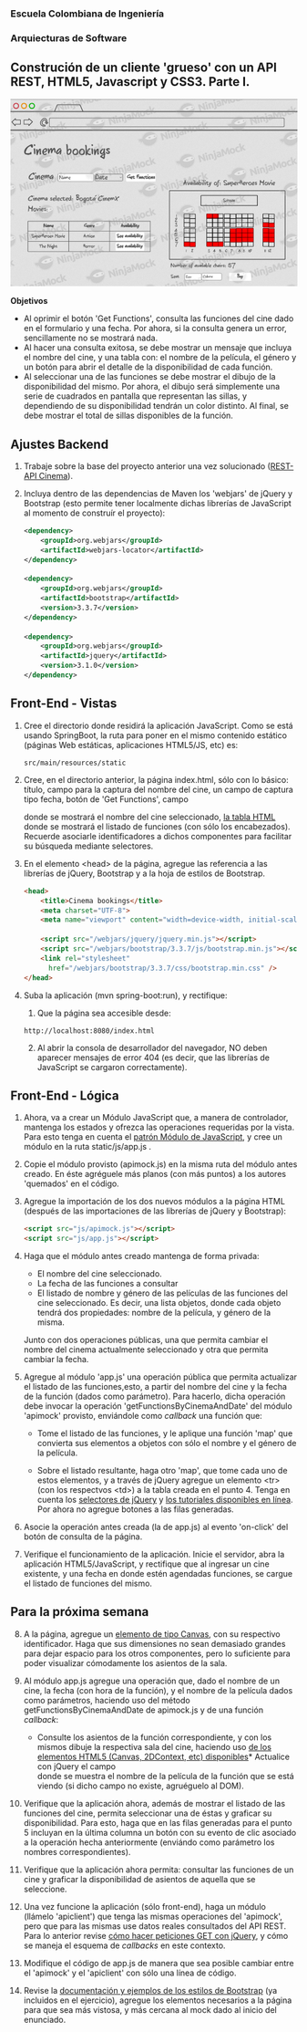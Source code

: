 
### Escuela Colombiana de Ingeniería
### Arquiecturas de Software

## Construción de un cliente 'grueso' con un API REST, HTML5, Javascript y CSS3. Parte I.

![](img/mock.png)

**Objetivos**

* Al oprimir el botón 'Get Functions', consulta las funciones del cine dado en el formulario y una fecha. Por ahora, si la consulta genera un error, sencillamente no se mostrará nada.
* Al hacer una consulta exitosa, se debe mostrar un mensaje que incluya el nombre del cine, y una tabla con: el nombre de la película, el género y un botón para abrir el detalle de la disponibilidad de cada función.
* Al seleccionar una de las funciones se debe mostrar el dibujo de la disponibilidad del mismo. Por ahora, el dibujo será simplemente una serie de cuadrados en pantalla que representan las sillas, y dependiendo de su disponibilidad tendrán un color distinto. Al final, se debe mostrar el total de sillas disponibles de la función.


## Ajustes Backend

1. Trabaje sobre la base del proyecto anterior una vez solucionado ([REST-API Cinema](https://github.com/ARSW-ECI-beta/REST_API-SpringBoot-Cinema)).
2. Incluya dentro de las dependencias de Maven los 'webjars' de jQuery y Bootstrap (esto permite tener localmente dichas librerías de JavaScript al momento de construír el proyecto):

    ```xml
    <dependency>
        <groupId>org.webjars</groupId>
        <artifactId>webjars-locator</artifactId>
    </dependency>

    <dependency>
        <groupId>org.webjars</groupId>
        <artifactId>bootstrap</artifactId>
        <version>3.3.7</version>
    </dependency>

    <dependency>
        <groupId>org.webjars</groupId>
        <artifactId>jquery</artifactId>
        <version>3.1.0</version>
    </dependency>                

    ```

## Front-End - Vistas

1. Cree el directorio donde residirá la aplicación JavaScript. Como se está usando SpringBoot, la ruta para poner en el mismo contenido estático (páginas Web estáticas, aplicaciones HTML5/JS, etc) es:  

    ```
    src/main/resources/static
    ```

4. Cree, en el directorio anterior, la página index.html, sólo con lo básico: título, campo para la captura del nombre del cine, un campo de captura tipo fecha, botón de 'Get Functions', campo <div> donde se mostrará el nombre del cine seleccionado, [la tabla HTML](https://www.w3schools.com/html/html_tables.asp) donde se mostrará el listado de funciones (con sólo los encabezados). Recuerde asociarle identificadores a dichos componentes para facilitar su búsqueda mediante selectores.

5. En el elemento \<head\> de la página, agregue las referencia a las librerías de jQuery, Bootstrap y a la hoja de estilos de Bootstrap. 
    ```html
    <head>
        <title>Cinema bookings</title>
        <meta charset="UTF-8">
        <meta name="viewport" content="width=device-width, initial-scale=1.0">

        <script src="/webjars/jquery/jquery.min.js"></script>
        <script src="/webjars/bootstrap/3.3.7/js/bootstrap.min.js"></script>
        <link rel="stylesheet"
          href="/webjars/bootstrap/3.3.7/css/bootstrap.min.css" />
    </head>
    ```


5. Suba la aplicación (mvn spring-boot:run), y rectifique:
    1. Que la página sea accesible desde:
    ```
    http://localhost:8080/index.html
    ```
    2. Al abrir la consola de desarrollador del navegador, NO deben aparecer mensajes de error 404 (es decir, que las librerías de JavaScript se cargaron correctamente).

## Front-End - Lógica

1. Ahora, va a crear un Módulo JavaScript que, a manera de controlador, mantenga los estados y ofrezca las operaciones requeridas por la vista. Para esto tenga en cuenta el [patrón Módulo de JavaScript](https://toddmotto.com/mastering-the-module-pattern/), y cree un módulo en la ruta static/js/app.js .

2. Copie el módulo provisto (apimock.js) en la misma ruta del módulo antes creado. En éste agréguele más planos (con más puntos) a los autores 'quemados' en el código.

3. Agregue la importación de los dos nuevos módulos a la página HTML (después de las importaciones de las librerías de jQuery y Bootstrap):
    ```html
    <script src="js/apimock.js"></script>
    <script src="js/app.js"></script>
    ```

3. Haga que el módulo antes creado mantenga de forma privada:
    * El nombre del cine seleccionado.
    * La fecha de las funciones a consultar
    * El listado de nombre y género de las películas de las funciones del cine seleccionado. Es decir, una lista objetos, donde cada objeto tendrá dos propiedades: nombre de la película, y género de la misma.

    Junto con dos operaciones públicas, una que permita cambiar el nombre del cinema actualmente seleccionado y otra que permita cambiar la fecha.


4. Agregue al módulo 'app.js' una operación pública que permita actualizar el listado de las funciones,esto, a partir del nombre del cine y la fecha de la función (dados como parámetro). Para hacerlo, dicha operación debe invocar la operación 'getFunctionsByCinemaAndDate' del módulo 'apimock' provisto, enviándole como _callback_ una función que:

    * Tome el listado de las funciones, y le aplique una función 'map' que convierta sus elementos a objetos con sólo el nombre y el género de la película.

    * Sobre el listado resultante, haga otro 'map', que tome cada uno de estos elementos, y a través de jQuery agregue un elemento \<tr\> (con los respectvos \<td\>) a la tabla creada en el punto 4. Tenga en cuenta los [selectores de jQuery](https://www.w3schools.com/JQuery/jquery_ref_selectors.asp) y [los tutoriales disponibles en línea](https://www.tutorialrepublic.com/codelab.php?topic=faq&file=jquery-append-and-remove-table-row-dynamically). Por ahora no agregue botones a las filas generadas.

5. Asocie la operación antes creada (la de app.js) al evento 'on-click' del botón de consulta de la página.

6. Verifique el funcionamiento de la aplicación. Inicie el servidor, abra la aplicación HTML5/JavaScript, y rectifique que al ingresar un cine existente, y una fecha en donde estén agendadas funciones, se cargue el listado de funciones del mismo.

## Para la próxima semana

8. A la página, agregue un [elemento de tipo Canvas](https://www.w3schools.com/html/html5_canvas.asp), con su respectivo identificador. Haga que sus dimensiones no sean demasiado grandes para dejar espacio para los otros componentes, pero lo suficiente para poder visualizar cómodamente los asientos de la sala.

9. Al módulo app.js agregue una operación que, dado el nombre de un cine,  la fecha (con hora de la función), y el nombre de la película dados como parámetros, haciendo uso del método getFunctionsByCinemaAndDate de apimock.js y de una función _callback_:
    * Consulte los asientos de la función correspondiente, y con los mismos dibuje la respectiva sala del cine, haciendo uso [de los elementos HTML5 (Canvas, 2DContext, etc) disponibles](https://www.w3schools.com/html/tryit.asp?filename=tryhtml5_canvas_tut_path)* Actualice con jQuery el campo <div> donde se muestra el nombre de la película de la función que se está viendo (si dicho campo no existe, agruéguelo al DOM).

10. Verifique que la aplicación ahora, además de mostrar el listado de las funciones del cine, permita seleccionar una de éstas y graficar su disponibilidad. Para esto, haga que en las filas generadas para el punto 5 incluyan en la última columna un botón con su evento de clic asociado a la operación hecha anteriormente (enviándo como parámetro los nombres correspondientes).

11. Verifique que la aplicación ahora permita: consultar las funciones de un cine y graficar la disponibilidad de asientos de aquella que se seleccione.

12. Una vez funcione la aplicación (sólo front-end), haga un módulo (llámelo 'apiclient') que tenga las mismas operaciones del 'apimock', pero que para las mismas use datos reales consultados del API REST. Para lo anterior revise [cómo hacer peticiones GET con jQuery](https://api.jquery.com/jquery.get/), y cómo se maneja el esquema de _callbacks_ en este contexto.

13. Modifique el código de app.js de manera que sea posible cambiar entre el 'apimock' y el 'apiclient' con sólo una línea de código.

14. Revise la [documentación y ejemplos de los estilos de Bootstrap](https://v4-alpha.getbootstrap.com/examples/) (ya incluidos en el ejercicio), agregue los elementos necesarios a la página para que sea más vistosa, y más cercana al mock dado al inicio del enunciado.
